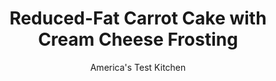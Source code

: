 ---
layout: ../../layouts/MarkdownPostLayout.astro
title: Reduced-Fat Carrot Cake with Cream Cheese Frosting
author: America's Test Kitchen
pubDate: 2023-03-15
description: "Sure carrots are good for you. But carrot cake? At 500 calories a slice, this cake needed a trim."
image_url: https://res.cloudinary.com/hksqkdlah/image/upload/ar_1:1,c_fill,dpr_2.0,f_auto,fl_lossy.progressive.strip_profile,g_faces:auto,q_auto:low,w_344/7391_sfs-carrotcake-01-277268
tags: ["Desserts or Baked Goods","Light","Cakes"]
calories: 4290
protein: 4
carbohydrates: 36
fats: 
fiber: 1
ingredients: ["2 1/2 cups (12½ ounces), all-purpose flour","2 teaspoons, baking powder","1 teaspoon, baking soda","1 1/2 teaspoons, ground cinnamon","1/2 teaspoon, ground nutmeg","1/8 teaspoon, ground cloves","1/2 teaspoon, salt","2 , large eggs","1 , (4-ounce) jar carrot baby food","1 cup packed (7 ounces), brown sugar","1/2 cup, vegetable oil","1 pound, carrots, peeled and shredded","1 (8-ounce) package, Neufchatel (1/3 less fat) cream cheese, softened","1 cup, marshmallow creme (see note)","1 1/2 teaspoons, vanilla extract","1/4 cup (1 ounce), confectioners' sugar"]
serves: 15
time: "1¼ hours, plus 1½ hours cooling"
instructions: ["HEAT OVEN Adjust oven rack to middle position and heat oven to 350 degrees. Lightly grease 13- by 9-inch baking pan with cooking spray and line bottom of pan with parchment paper.","MAKE BATTER Whisk flour, baking powder, baking soda, cinnamon, nutmeg, cloves, and salt in large bowl. With electric mixer on medium speed, beat eggs, baby food, and sugar until smooth and creamy, 1 to 2 minutes. With mixer still running, slowly add oil and mix until thoroughly incorporated, about 1 minute. Reduce speed to low. Add flour mixture in two additions, scraping down sides of bowl as necessary, and mix until batter is nearly smooth. Fold in carrots.","BAKE CAKE Spread batter in prepared pan and bake until toothpick inserted in center comes out with few moist crumbs attached, 24 to 28 minutes, rotating pan halfway through baking. Cool cake in pan 10 minutes, then invert onto wire rack. Remove parchment and flip cake right-side up to cool completely, about 1 1/2 hours.","MAKE FROSTING With mixer on medium-high speed, beat together cream cheese, marshmallow creme, and vanilla. Sift confectioners' sugar over cream cheese mixture and beat on low speed until mixture is smooth, about 1 minute. Frost cooled cake. Serve."]
nutrition: ["191 mg Potassium","129 mg Phosphorus","90 mg Calcium","1 mg Iron","13 mg Magnesium","249 mg Sodium","13 g Fat","1 mg Niacin (B3)","6 g Monounsaturated","1 g Polyunsaturated","2 mg Vitamin C","41 mg Cholesterol","3 g Saturated","1 g Fiber","36 µg Folic acid","19 µg Folate (food)","15 g Sugars","5 µg Vitamin K","50 g Water","36 g Carbs","80 µg Folate equivalent (total)","4 g Protein","2 mg Vitamin E","381 µg Vitamin A","286 kcal Energy","13 g Sugars, added","4290 calories"]
notes: "Any cream cheese with 1/3 less fat will work here. To ensure thick frosting, use marshmallow creme (such as Fluff or Jet-Puffed), not marshmallow sauce. Shred carrots on large holes of a box grater or with the shredding disk of a food processor."
---
